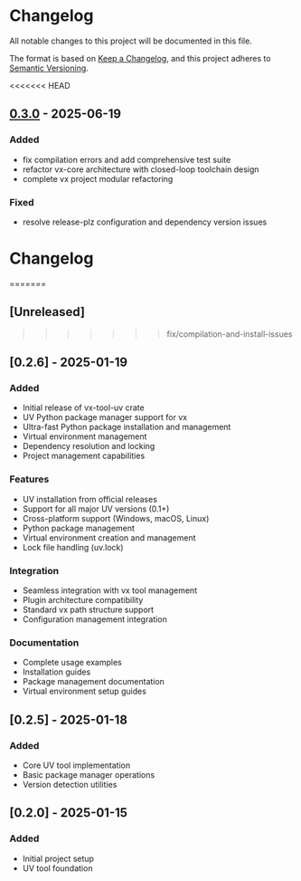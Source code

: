 # Changelog

All notable changes to this project will be documented in this file.

The format is based on [Keep a Changelog](https://keepachangelog.com/en/1.0.0/),
and this project adheres to [Semantic Versioning](https://semver.org/spec/v2.0.0.html).

<<<<<<< HEAD

## [0.3.0](https://github.com/loonghao/vx/compare/vx-tool-uv-v0.2.6...vx-tool-uv-v0.3.0) - 2025-06-19

### Added

- fix compilation errors and add comprehensive test suite
- refactor vx-core architecture with closed-loop toolchain design
- complete vx project modular refactoring

### Fixed

- resolve release-plz configuration and dependency version issues
# Changelog
=======
## [Unreleased]
>>>>>>> fix/compilation-and-install-issues

## [0.2.6] - 2025-01-19

### Added
- Initial release of vx-tool-uv crate
- UV Python package manager support for vx
- Ultra-fast Python package installation and management
- Virtual environment management
- Dependency resolution and locking
- Project management capabilities

### Features
- UV installation from official releases
- Support for all major UV versions (0.1+)
- Cross-platform support (Windows, macOS, Linux)
- Python package management
- Virtual environment creation and management
- Lock file handling (uv.lock)

### Integration
- Seamless integration with vx tool management
- Plugin architecture compatibility
- Standard vx path structure support
- Configuration management integration

### Documentation
- Complete usage examples
- Installation guides
- Package management documentation
- Virtual environment setup guides

## [0.2.5] - 2025-01-18

### Added
- Core UV tool implementation
- Basic package manager operations
- Version detection utilities

## [0.2.0] - 2025-01-15

### Added
- Initial project setup
- UV tool foundation